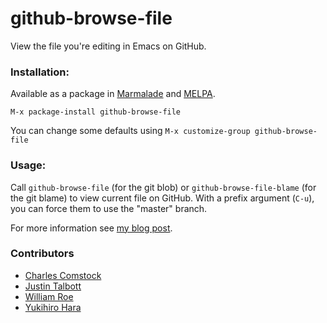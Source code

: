 github-browse-file
==================

View the file you're editing in Emacs on GitHub.

### Installation:

Available as a package in [Marmalade](https://marmalade-repo.org/) and [MELPA](http://melpa.org/).

`M-x package-install github-browse-file`

You can change some defaults using `M-x customize-group github-browse-file`

### Usage:
Call `github-browse-file` (for the git blob) or `github-browse-file-blame`
(for the git blame) to view current file on GitHub. With a prefix argument
(`C-u`), you can force them to use the "master" branch.

For more information see [my blog post](http://ozansener.com/blog/view-the-file-youre-editing-in-emacs-on-github/).

### Contributors
* [Charles Comstock](https://github.com/dgtized)
* [Justin Talbott](https://github.com/waymondo)
* [William Roe](https://github.com/wjlroe)
* [Yukihiro Hara](https://github.com/yukihr)
